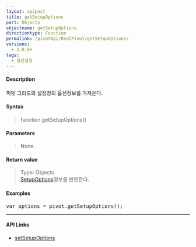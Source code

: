 ```yaml
---
layout: apipost
title: getSetupOptions
part: Objects
objectname: getSetupOptions
directiontype: Function
permalink: /pivotApi/RealPivot/getSetupOptions/
versions:
  - 1.0.9+
tags:
  - 옵션설정
---
```



#### Description

 피벗 그리드의 설정창의 옵션정보를 가져온다.    

#### Syntax

> function getSetupOptions() 

#### Parameters

> None.

#### Return value

> Type: Objects   
> [SetupOptions](/pivotApi/types/SetupOptions/)정보를 반환한다.      

#### Examples 

<pre class="prettyprint">
var options = pivot.getSetupOptions();
</pre>

---

#### API Links

* [setSetupOptions](/pivotApi/RealPivot/setSetupOptions/)
